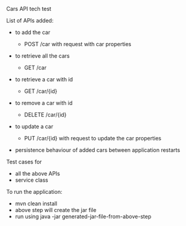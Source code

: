 Cars API tech test

List of APIs added:

- to add the car
  - POST /car with request with car properties
- to retrieve all the cars
  - GET /car
- to retrieve a car with id
  - GET /car/{id}
- to remove a car with id
  - DELETE /car/{id}
- to update a car
  - PUT /car/{id} with request to update the car properties

- persistence behaviour of added cars between application restarts

Test cases for
 - all the above APIs
 - service class


To run the application:

- mvn clean install 
- above step will create the jar file
- run using java -jar generated-jar-file-from-above-step
